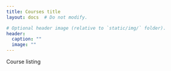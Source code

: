 ```yaml
---
title: Courses title
layout: docs  # Do not modify.

# Optional header image (relative to `static/img/` folder). 
header:
  caption: ""
  image: "" 
---
```


Course listing
